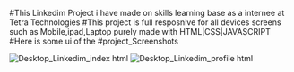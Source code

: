 #This Linkedim Project i have made on skills learning base as a internee at Tetra Technologies
#This project is full resposnive for all devices screens such as Mobile,ipad,Laptop purely made with HTML|CSS|JAVASCRIPT
#Here is some ui of the #project_Screenshots

![Desktop_Linkedim_index html](https://github.com/arxllannn/Linkedim_Clone_Template/assets/147667804/b9dfee1f-b341-4a42-9c4e-3da6d7278374)
![Desktop_Linkedim_profile html](https://github.com/arxllannn/Linkedim_Clone_Template/assets/147667804/eb6b9ae1-501a-4e8b-ab1f-10fe09124ff9)
